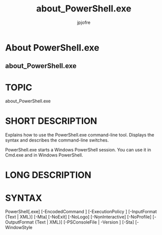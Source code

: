 ﻿---
title: about_PowerShell.exe
description: 
keywords: powershell, cmdlet
author: jpjofre
manager: carolz
ms.date: 2016-10-11
ms.topic: reference
ms.prod: powershell
ms.technology: powershell
title: about_PowerShell.exe
ms.custom: na
ms.reviewer: na
ms.suite: na
ms.tgt_pltfrm: na
ms.topic: article
---
# About PowerShell.exe
## about_PowerShell.exe
# TOPIC

about_PowerShell.exe

# SHORT DESCRIPTION

Explains how to use the PowerShell.exe command-line tool. Displays
the syntax and describes the command-line switches.

PowerShell.exe starts a Windows PowerShell session. You can use it
in Cmd.exe and in Windows PowerShell.

# LONG DESCRIPTION

# SYNTAX

PowerShell[.exe]
[-EncodedCommand <Base64EncodedCommand>]
[-ExecutionPolicy <ExecutionPolicy>]
[-InputFormat {Text | XML}]
[-Mta]
[-NoExit]
[-NoLogo]
[-NonInteractive]
[-NoProfile]
[-OutputFormat {Text | XML}]
[-PSConsoleFile <FilePath> | -Version <Windows PowerShell version>]
[-Sta]
[-WindowStyle <style>]
[-File <FilePath> [<Args>]]
[-Command { - | <script-block> [-args <arg-array>]
| <string> [<CommandParameters>] } ]
PowerShell[.exe] -Help | -? | /?

# PARAMETERS


-EncodedCommand <Base64EncodedCommand>
Accepts a base-64-encoded string version of a command.
Use this parameter to submit commands to Windows PowerShell
that require complex quotation marks or curly braces.

-ExecutionPolicy <ExecutionPolicy>
Sets the default execution policy for the current session
and saves it in the $env:PSExecutionPolicyPreference environment
variable. This parameter does not change the Windows PowerShell
execution policy that is set in the registry. For information
about Windows PowerShell execution policies, including a list
of valid values, see about_Execution_Policies
(http://go.microsoft.com/fwlink/?LinkID=135170).

-File <FilePath> [<Parameters>]
Runs the specified script in the local scope ("dot-sourced"),
so that the functions and variables that the script creates
are available in the current session. Enter the script file
path and any parameters. File must be the last parameter in
the command, because all characters typed after the File
parameter name are interpreted as the script file path followed
by the script parameters.

You can include the parameters of a script, and parameter
values, in the value of the File parameter. For example:
-File .\Get-Script.ps1 -Domain Central

Typically, the switch parameters of a script are either
included or omitted. For example, the following command
uses the All parameter of the Get-Script.ps1 script file:
-File .\Get-Script.ps1 -All

In rare cases, you might need to provide a Boolean value
for a switch parameter. To provide a Boolean value for a
switch parameter in the value of the File parameter,
enclose the parameter name and value in curly braces,
such as the following:
-File .\Get-Script.ps1 {-All:$False}.

-InputFormat {Text | XML}
Describes the format of data sent to Windows PowerShell. Valid
values are "Text" (text strings) or "XML" (serialized CLIXML format).

-Mta
Starts Windows PowerShell using a multi-threaded apartment. This
parameter is introduced in Windows PowerShell 3.0. In Windows
PowerShell 2.0, multi-threaded apartment (MTA) is the default.
In Windows PowerShell 3.0, single-threaded apartment (STA) is
the default.

-NoExit
Does not exit after running startup commands.

-NoLogo
Hides the copyright banner at startup.

-NonInteractive
Does not present an interactive prompt to the user.

-NoProfile
Does not load the Windows PowerShell profile.

-OutputFormat {Text | XML}
Determines how output from Windows PowerShell is formatted.
Valid values are "Text" (text strings) or "XML" (serialized
CLIXML format).

-PSConsoleFile <FilePath>
Loads the specified Windows PowerShell console file. Enter
the path and name of the console file. To create a console file,
use the Export-Console cmdlet in Windows PowerShell.

-Sta
Starts Windows PowerShell using a single-threaded apartment. In
Windows PowerShell 2.0, multi-threaded apartment (MTA) is the default.
In Windows PowerShell 3.0, single-threaded apartment (STA) is the
default.

-Version <Windows PowerShell Version>
Starts the specified version of Windows PowerShell. Valid values
are 2.0 and 3.0. The version that you specify must be installed
on the system. If Windows PowerShell 3.0 is installed on the
computer, "3.0" is the default version. Otherwise, "2.0" is the
default version. For more information, see "Installing Windows
PowerShell" in the Windows PowerShell Getting Started Guide.

-WindowStyle <Window style>
Sets the window style for the session. Valid values are Normal,
Minimized, Maximized and Hidden.

-Command
Executes the specified commands (and any parameters) as though
they were typed at the Windows PowerShell command prompt, and
then exits, unless the NoExit parameter is specified.

The value of Command can be "-", a string. or a script block. If
the value of Command is "-", the command text is read from standard
input.

Script blocks must be enclosed in braces ({}). You can specify a
script block only when running PowerShell.exe in Windows PowerShell.
The results of the script are returned to the parent shell as
deserialized XML objects, not live objects.

If the value of Command is a string, Command must be the last
parameter in the command , because any characters typed after
the command are interpreted as the command arguments.

To write a string that runs a Windows PowerShell command, use the
format:
"& {<command>}"
where the quotation marks indicate a string and the invoke operator
(&) causes the command to be executed.

-Help, -?, /?
Displays help for PowerShell.exe. If you are typing a PowerShell.exe
command in Windows PowerShell, prepend the command parameters with a
hyphen (-), not a forward slash (/). You can use either a hyphen or
forward slash in Cmd.exe.

# REMARKS:

Troubleshooting note: In Windows PowerShell 2.0, starting some programs
from the Windows PowerShell console fails with a LastExitCode of 0xc0000142.

# EXAMPLES

PowerShell -PSConsoleFile sqlsnapin.psc1

PowerShell -Version 2.0 -NoLogo -InputFormat text -OutputFormat XML

PowerShell -Command {Get-EventLog -LogName security}

PowerShell -Command "& {Get-EventLog -LogName security}"

